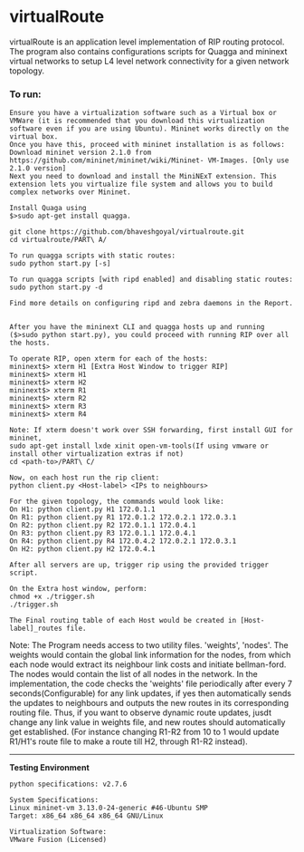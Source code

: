 # virtualRoute
virtualRoute is an application level implementation of RIP routing protocol. The program also contains configurations scripts for Quagga and mininext virtual networks to setup L4 level network connectivity for a given network topology.

### To run:
```
Ensure you have a virtualization software such as a Virtual box or VMWare (it is recommended that you download this virtualization software even if you are using Ubuntu). Mininet works directly on the virtual box.
Once you have this, proceed with mininet installation is as follows:
Download mininet version 2.1.0 from https://github.com/mininet/mininet/wiki/Mininet- VM-Images. [Only use 2.1.0 version]
Next you need to download and install the MiniNExT extension. This extension lets you virtualize file system and allows you to build complex networks over Mininet.

Install Quaga using
$>sudo apt-get install quagga. 

git clone https://github.com/bhaveshgoyal/virtualroute.git
cd virtualroute/PART\ A/

To run quagga scripts with static routes:
sudo python start.py [-s]

To run quagga scripts [with ripd enabled] and disabling static routes:
sudo python start.py -d

Find more details on configuring ripd and zebra daemons in the Report.


After you have the mininext CLI and quagga hosts up and running ($>sudo python start.py), you could proceed with running RIP over all the hosts.

To operate RIP, open xterm for each of the hosts:
mininext$> xterm H1 [Extra Host Window to trigger RIP]
mininext$> xterm H1
mininext$> xterm H2
mininext$> xterm R1
mininext$> xterm R2
mininext$> xterm R3
mininext$> xterm R4

Note: If xterm doesn't work over SSH forwarding, first install GUI for mininet,
sudo apt-get install lxde xinit open-vm-tools(If using vmware or install other virtualization extras if not)
cd <path-to>/PART\ C/

Now, on each host run the rip client:
python client.py <Host-label> <IPs to neighbours>

For the given topology, the commands would look like:
On H1: python client.py H1 172.0.1.1
On R1: python client.py R1 172.0.1.2 172.0.2.1 172.0.3.1
On R2: python client.py R2 172.0.1.1 172.0.4.1
On R3: python client.py R3 172.0.1.1 172.0.4.1
On R4: python client.py R4 172.0.4.2 172.0.2.1 172.0.3.1
On H2: python client.py H2 172.0.4.1

After all servers are up, trigger rip using the provided trigger script.

On the Extra host window, perform:
chmod +x ./trigger.sh
./trigger.sh

The Final routing table of each Host would be created in [Host-label]_routes file.
```

Note: The Program needs access to two utility files. 'weights', 'nodes'. The weights would contain the global link information for the nodes,
from which each node would extract its neighbour link costs and initiate bellman-ford. The nodes would contain the list of all nodes in the network.
In the implementation, the code checks the 'weights' file periodically after every 7 seconds(Configurable) for any link updates, if yes then
automatically sends the updates to neighbours and outputs the new routes in its corresponding routing file.
Thus, if you want to observe dynamic route updates, jusdt change any link value in weights file, and new routes should automatically get established.
(For instance changing R1-R2 from 10 to 1 would update R1/H1's route file to make a route till H2, through R1-R2 instead).

----------------------------------

**Testing Environment**

```
python specifications: v2.7.6

System Specifications:
Linux mininet-vm 3.13.0-24-generic #46-Ubuntu SMP
Target: x86_64 x86_64 x86_64 GNU/Linux

Virtualization Software:
VMware Fusion (Licensed)

```
